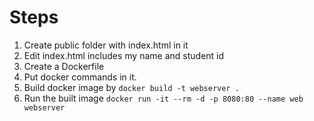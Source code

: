 # Steps
1. Create public folder with index.html in it
2. Edit index.html includes my name and student id
3. Create a Dockerfile
4. Put docker commands in it.
5. Build docker image by `docker build -t webserver .`
6. Run the built image `docker run -it --rm -d -p 8080:80 --name web webserver`